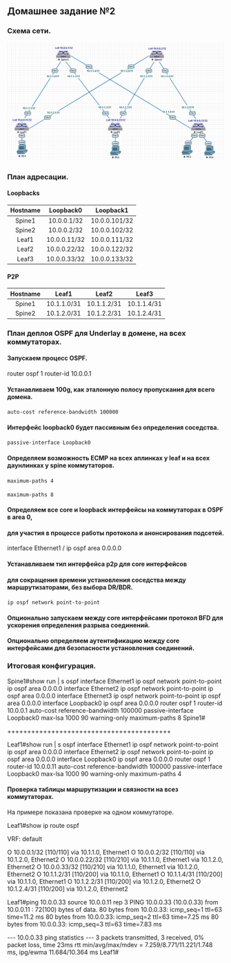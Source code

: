 ## Домашнее задание №2

### Схема сети.

![](layout2.png)

### План адресации.

#### Loopbacks

| Hostname | Loopback0    | Loopback1     |
| :------: | :-----------:|:-------------:|
|  Spine1  | 10.0.0.1/32  | 10.0.0.101/32 |
|  Spine2  | 10.0.0.2/32  | 10.0.0.102/32 |
|  Leaf1   | 10.0.0.11/32 | 10.0.0.111/32 |
|  Leaf2   | 10.0.0.22/32 | 10.0.0.122/32 |
|  Leaf3   | 10.0.0.33/32 | 10.0.0.133/32 |

#### P2P

| Hostname |    Leaf1    |     Leaf2   |     Leaf3   |
| :------: | :----------:|:-----------:|:-----------:|
|  Spine1  | 10.1.1.0/31 | 10.1.1.2/31 | 10.1.1.4/31 |
|  Spine2  | 10.1.2.0/31 | 10.1.2.2/31 | 10.1.2.4/31 |

### План деплоя OSPF для Underlay в домене, на всех коммутаторах.

#### Запускаем процесс OSPF.

router ospf 1 
    router-id 10.0.0.1

#### Устанавливаем 100g, как эталонную полосу пропускания для всего домена. 

    auto-cost reference-bandwidth 100000

#### Интерфейс loopback0 будет пассивным без определения соседства.

    passive-interface Loopback0

#### Определяем возможность ECMP на всех аплинках у leaf и на всех даунлинках у spine коммутаторов.

    maximum-paths 4

    maximum-paths 8

#### Определяем все core и loopback интерфейсы на коммутаторах в OSPF в area 0, 
#### для участия в процессе работы протокола и анонсирования подсетей. 

interface Ethernet1 /
   ip ospf area 0.0.0.0

#### Устанавливаем тип интерфейса p2p для core интерфейсов 
#### для сокращения времени установления соседства между маршрутизаторами, без выбора DR/BDR.

    ip ospf network point-to-point

#### Опционально запускаем между core интерфейсами протокол BFD для ускорения определения разрыва соединений. 

#### Опционально определяем аутентификацию между core интерфейсами для безопасности установления соединений.

### Итоговая конфигурация.

Spine1#show run | s ospf 
interface Ethernet1
   ip ospf network point-to-point
   ip ospf area 0.0.0.0
interface Ethernet2
   ip ospf network point-to-point
   ip ospf area 0.0.0.0
interface Ethernet3
   ip ospf network point-to-point
   ip ospf area 0.0.0.0
interface Loopback0
   ip ospf area 0.0.0.0
router ospf 1
   router-id 10.0.0.1
   auto-cost reference-bandwidth 100000
   passive-interface Loopback0
   max-lsa 1000 90 warning-only
   maximum-paths 8
Spine1#

+++++++++++++++++++++++++++++++++++++++++

Leaf1#show run | s ospf 
interface Ethernet1
   ip ospf network point-to-point
   ip ospf area 0.0.0.0
interface Ethernet2
   ip ospf network point-to-point
   ip ospf area 0.0.0.0
interface Loopback0
   ip ospf area 0.0.0.0
router ospf 1
   router-id 10.0.0.11
   auto-cost reference-bandwidth 100000
   passive-interface Loopback0
   max-lsa 1000 90 warning-only
   maximum-paths 4

#### Проверка таблицы маршрутизации и связности на всез коммутаторах.

На примере показана проверке на одном коммутаторе.

Leaf1#show ip route ospf 

VRF: default

 O        10.0.0.1/32 [110/110] via 10.1.1.0, Ethernet1
 O        10.0.0.2/32 [110/110] via 10.1.2.0, Ethernet2
 O        10.0.0.22/32 [110/210] via 10.1.1.0, Ethernet1
                                 via 10.1.2.0, Ethernet2
 O        10.0.0.33/32 [110/210] via 10.1.1.0, Ethernet1
                                 via 10.1.2.0, Ethernet2
 O        10.1.1.2/31 [110/200] via 10.1.1.0, Ethernet1
 O        10.1.1.4/31 [110/200] via 10.1.1.0, Ethernet1
 O        10.1.2.2/31 [110/200] via 10.1.2.0, Ethernet2
 O        10.1.2.4/31 [110/200] via 10.1.2.0, Ethernet2

Leaf1#ping 10.0.0.33 source 10.0.0.11 rep 3 
PING 10.0.0.33 (10.0.0.33) from 10.0.0.11 : 72(100) bytes of data.
80 bytes from 10.0.0.33: icmp_seq=1 ttl=63 time=11.2 ms
80 bytes from 10.0.0.33: icmp_seq=2 ttl=63 time=7.25 ms
80 bytes from 10.0.0.33: icmp_seq=3 ttl=63 time=7.83 ms

--- 10.0.0.33 ping statistics ---
3 packets transmitted, 3 received, 0% packet loss, time 23ms
rtt min/avg/max/mdev = 7.259/8.771/11.221/1.748 ms, ipg/ewma 11.684/10.364 ms
Leaf1#